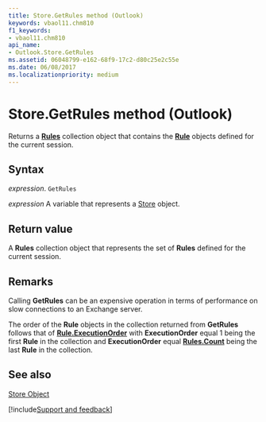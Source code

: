 ```yaml
---
title: Store.GetRules method (Outlook)
keywords: vbaol11.chm810
f1_keywords:
- vbaol11.chm810
api_name:
- Outlook.Store.GetRules
ms.assetid: 06048799-e162-68f9-17c2-d80c25e2c55e
ms.date: 06/08/2017
ms.localizationpriority: medium
---
```



# Store.GetRules method (Outlook)

Returns a **[Rules](Outlook.Rules.md)** collection object that contains the **[Rule](Outlook.Rule.md)** objects defined for the current session.


## Syntax

_expression_. `GetRules`

_expression_ A variable that represents a [Store](Outlook.Store.md) object.


## Return value

A **Rules** collection object that represents the set of **Rules** defined for the current session.


## Remarks

Calling **GetRules** can be an expensive operation in terms of performance on slow connections to an Exchange server.

The order of the **Rule** objects in the collection returned from **GetRules** follows that of **[Rule.ExecutionOrder](Outlook.Rule.ExecutionOrder.md)** with **ExecutionOrder** equal 1 being the first **Rule** in the collection and **ExecutionOrder** equal **[Rules.Count](Outlook.Rules.Count.md)** being the last **Rule** in the collection.


## See also


[Store Object](Outlook.Store.md)

[!include[Support and feedback](~/includes/feedback-boilerplate.md)]